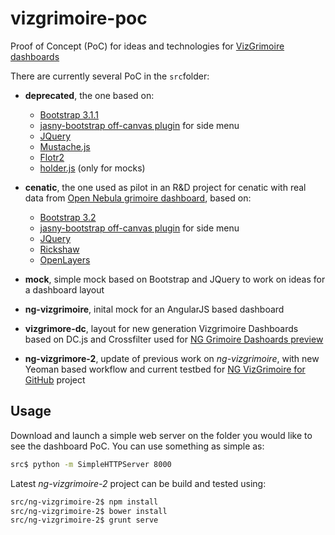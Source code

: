 vizgrimoire-poc
===============

Proof of Concept (PoC) for ideas and technologies for [VizGrimoire dashboards](https://github.com/VizGrimoire)

There are currently several PoC in the `src`folder:
* **deprecated**, the one based on:
    * [Bootstrap 3.1.1](http://getbootstrap.com/)
    * [jasny-bootstrap off-canvas plugin](http://jasny.github.io/bootstrap/javascript/#offcanvas) for side menu
    * [JQuery](http://jquery.com/)
    * [Mustache.js](https://github.com/janl/mustache.js/)
    * [Flotr2](http://humblesoftware.com/flotr2/)
    * [holder.js](http://imsky.github.io/holder/) (only for mocks)
* **cenatic**, the one used as pilot in an R&D project for cenatic with real data from [Open Nebula grimoire dashboard](http://bitergia.com/public/previews/2014_prose/opennebula/tools/VizGrimoireJS/browser/), based on:
    * [Bootstrap 3.2](http://getbootstrap.com/)
    * [jasny-bootstrap off-canvas plugin](http://jasny.github.io/bootstrap/javascript/#offcanvas) for side menu
    * [JQuery](http://jquery.com/)
    * [Rickshaw](http://code.shutterstock.com/rickshaw/)
    * [OpenLayers](http://openlayers.org/)

* **mock**, simple mock based on Bootstrap and JQuery to work on ideas for a dashboard layout

* **ng-vizgrimoire**, inital mock for an AngularJS based dashboard

* **vizgrimore-dc**, layout for new generation Vizgrimoire Dashboards based on DC.js and Crossfilter used for [NG Grimoire Dashoards preview](http://projects.bitergia.com/previews/ng)

* **ng-vizgrimore-2**, update of previous work on _ng-vizgrimoire_, with new Yeoman based workflow and current testbed for [NG VizGrimoire for GitHub](http://github.com/bitergia/ng-vizgrimoire-github) project

Usage
-----

Download and launch a simple web server on the folder you would like to see the dashboard PoC. You can use something as simple as:

```bash
src$ python -m SimpleHTTPServer 8000
```

Latest _ng-vizgrimoire-2_ project can be build and tested using:

```bash
src/ng-vizgrimoire-2$ npm install
src/ng-vizgrimoire-2$ bower install
src/ng-vizgrimoire-2$ grunt serve
```
